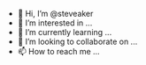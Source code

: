 - 👋 Hi, I’m @steveaker
- 👀 I’m interested in ...
- 🌱 I’m currently learning ...
- 💞️ I’m looking to collaborate on ...
- 📫 How to reach me ...

<!---
steveaker/steveaker is a ✨ special ✨ repository because its `README.md` (this file) appears on your GitHub profile.
You can click the Preview link to take a look at your changes.
--->
